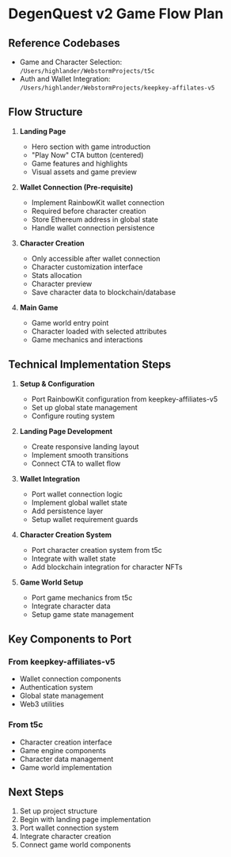# DegenQuest v2 Game Flow Plan

## Reference Codebases
- Game and Character Selection: `/Users/highlander/WebstormProjects/t5c`
- Auth and Wallet Integration: `/Users/highlander/WebstormProjects/keepkey-affilates-v5`

## Flow Structure

1. **Landing Page**
   - Hero section with game introduction
   - "Play Now" CTA button (centered)
   - Game features and highlights
   - Visual assets and game preview

2. **Wallet Connection (Pre-requisite)**
   - Implement RainbowKit wallet connection
   - Required before character creation
   - Store Ethereum address in global state
   - Handle wallet connection persistence

3. **Character Creation**
   - Only accessible after wallet connection
   - Character customization interface
   - Stats allocation
   - Character preview
   - Save character data to blockchain/database

4. **Main Game**
   - Game world entry point
   - Character loaded with selected attributes
   - Game mechanics and interactions

## Technical Implementation Steps

1. **Setup & Configuration**
   - Port RainbowKit configuration from keepkey-affiliates-v5
   - Set up global state management
   - Configure routing system

2. **Landing Page Development**
   - Create responsive landing layout
   - Implement smooth transitions
   - Connect CTA to wallet flow

3. **Wallet Integration**
   - Port wallet connection logic
   - Implement global wallet state
   - Add persistence layer
   - Setup wallet requirement guards

4. **Character Creation System**
   - Port character creation system from t5c
   - Integrate with wallet state
   - Add blockchain integration for character NFTs

5. **Game World Setup**
   - Port game mechanics from t5c
   - Integrate character data
   - Setup game state management

## Key Components to Port

### From keepkey-affiliates-v5
- Wallet connection components
- Authentication system
- Global state management
- Web3 utilities

### From t5c
- Character creation interface
- Game engine components
- Character data management
- Game world implementation

## Next Steps
1. Set up project structure
2. Begin with landing page implementation
3. Port wallet connection system
4. Integrate character creation
5. Connect game world components 
